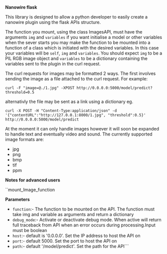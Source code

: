 **Nanowire flask**

This library is designed to allow a python developer to easily create a nanowire plugin using the flask APIs structure.

The function you mount, using the class ImagesAPI, must have the arguments ``img`` and ``variables`` if you want initialise a model or other variables when the sever starts you may make the function to be mounted into a function of a class which is initiated with the desired variables. In this case your variables will be ``self``, ``img`` and ``variables``.
You should expect ``img`` to be a PIL RGB image object and ``variables`` to be a dictionary containing the variables sent to the plugin in the curl request.

The curl requests for images may be formatted 2 ways. The first involves sending the image as a file attached to the curl request. For example:

``curl -F "image=@./1.jpg" -XPOST http://0.0.0.0:5000/model/predict?threshold=0.5``

alternativly the file may be sent as a link using a dictionary eg.

``curl -X POST -H "Content-Type:application/json" -d '{"contentURL":"http://127.0.0.1:8000/1.jpg", "threshold":0.5}' http://0.0.0.0:5000/model/predict``


At the moment it can only handle images however it will soon be expanded to handle text and eventually video and sound. The currently supported image formats are:

* jpg
* png
* bmp
* tif
* ppm


**Notes for advanced users**

``mount_Image_function

**Parameters**

* `function`:- The function to be mounted on the API. The function must take img and variable as arguments and return a dictionary
* `debug_mode`:- Activate or deactivate debug mode. When active will return full traceback from API when an error occurs during processing.Input must be boolean
* `host`:- default is '0.0.0.0'. Set the IP address to host the API on
* `port`:- default 5000. Set the port to host the API on
* `path`:- default '/model/predict'. Set the path for the API```
